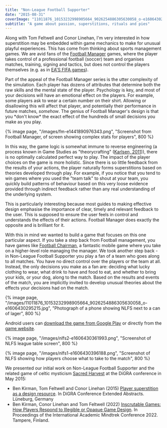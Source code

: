 ```yaml
---
title: "Non-League Football Supporter"
date: "2015-08-31"
coverImage: "11011876_10153232998905664_9026254886305630058_o-e1606430295215.jpg"
subtitle: "A game about passion, superstitions, rituals and pies"
---
```


Along with Tom Feltwell and Conor Linehan, I'm very interested in how superstition may be embedded within game mechanics to make for unusual playful experiences. This has come from thinking about sports management games. We are avid fans of the [Football Manager](http://www.footballmanager.com/) games, where the player takes control of a professional football (soccer) team and organises matches, training, signing and tactics, but does not control the players themselves (e.g. as in [EA'S FIFA games](https://www.easports.com/fifa)).

Part of the appeal of the Football Manager series is the utter complexity of the simulation. Each player has dozens of attributes that determine both the raw skills and the mental state of the player. Psychology is key, and most of your decisions will have an emotional effect on the players. For example, some players ask to wear a certain number on their shirt. Allowing or disallowing this will affect that player, and potentially their performance in future matches, _somehow_. The genius of Football Manager's design is that you \*don't know\* the exact effect of the hundreds of small decisions you make as you play.

{% image page, "/images/fm-e1441890976343.png", "Screenshot from Football Manager, of screen showing complex stats for players", 800 %}

In this way, the game logic is somewhat immune to reverse engineering (a process known in Game Studies as "theorycrafting" ([Karlsen, 2011](http://www.digra.org/dl/db/11301.06109.pdf))), there is no optimally calculated perfect way to play. The impact of the player choices on the game is more holistic. Since there is so little feedback from the results of your actions, the player naturally forms superstitions based on theories developed through play. For example, if you notice that you tend to win games where you used the "team talk" to shout at your team, you quickly build patterns of behaviour based on this very loose evidence provided through indirect feedback rather than any real understanding of the underlying system.

This is particularly interesting because most guides to making effective design emphasise the importance of clear, timely and relevant feedback to the user. This is supposed to ensure the user feels in control and understands the effects of their actions. Football Manager does exactly the opposite and is brilliant for it.

With this in mind we wanted to build a game that focuses on this one particular aspect. If you take a step back from Football management, you have games like [Football Chairman](http://football-chairman.com/), a fantastic mobile game where you take on a higher-level role managing the manager. We took another step back - in Non-League Football Supporter you play a fan of a team who goes along to all matches. You have no direct control over the players or the team at all. Instead, the only decisions you make as a fan are: deciding what lucky clothing to wear, what drink to have and food to eat, and whether to bring your kids, or your dog, along to the match. Based on the results and events of the match, you are implicitly invited to develop unusual theories about the effects your decisions had on the match.

{% image page, "/images/11011876_10153232998905664_9026254886305630058_o-e1606430295215.jpg", "Photograph of a phone showing NLFS next to a can of lager", 800 %}

Android users can [download the game from Google Play](https://play.google.com/store/apps/details?id=uk.ac.lincoln.games.nlfs.android&hl=en) or directly from the [game website](http://non-league.football).

{% image page, "/images/nlfs2-e1606430361993.png", "Screenshot of NLFS league table screen", 800 %}

{% image page, "/images/nlfs1-e1606430396188.png", "Screenshot of NLFS showing how players choose what to take to the match", 800 %}

We presented our initial work on Non-League Football Supporter and the related game of celtic mysticism [Sacred Harvest](/projects/sacred-harvest/) at the DiGRA conference in May 2015:

* Ben Kirman, Tom Feltwell and Conor Linehan (2015) [Player superstition as a design resource](/papers/Kirman2015Superstition.pdf). In DiGRA Conference Extended Abstracts. Lüneburg, Germany
* Ben Kirman, Conor Linehan and Tom Feltwell (2022) [Inscrutable Games: How Players Respond to Illegible or Opaque Game Design](/papers/Kirman2022NLFS.pdf). In Proceedings of the International Academic Mindtrek Conference 2022. Tampere, Finland.
